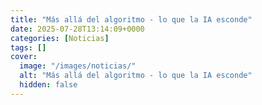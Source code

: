 ```yaml
---
title: "Más allá del algoritmo - lo que la IA esconde"
date: 2025-07-28T13:14:09+0000
categories: [Noticias]
tags: []
cover:
  image: "/images/noticias/"
  alt: "Más allá del algoritmo - lo que la IA esconde"
  hidden: false
---
```



